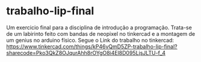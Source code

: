 # trabalho-lip-final
Um exercicio final para a disciplina de introdução a programação. Trata-se de um labirinto feito com bandas de neopixel no tinkercad e a montagem de um genius no arduino físico.
Segue o Link do trabalho no tinkercad: https://www.tinkercad.com/things/kP46vQmD5ZP-trabalho-lip-final?sharecode=Pko3QkZ8OJqurAhh8rOYgO8i4El8D095LjsJLTU-f_4
